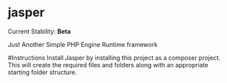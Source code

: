 # jasper

Current Stability: **Beta**

Just Another Simple PHP Engine Runtime framework

#Instructions
Install Jasper by installing this project as a composer project. This will create the required files and folders along
with an appropriate starting folder structure.
